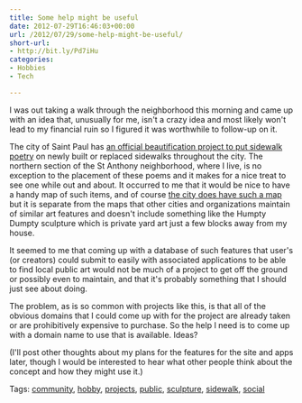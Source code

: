 ```yaml
---
title: Some help might be useful
date: 2012-07-29T16:46:03+00:00
url: /2012/07/29/some-help-might-be-useful/
short-url:
- http://bit.ly/Pd7iHu
categories:
- Hobbies
- Tech

---
```

<div class='microid-mailto+http:sha1:f3c0b363a75007a2491129fa5256c8704c59d878'>

I was out taking a walk through the neighborhood this morning and came up with an idea that, unusually for me, isn't a crazy idea and most likely won't lead to my financial ruin so I figured it was worthwhile to follow-up on it.

The city of Saint Paul has <a href="http://www.stpaul.gov/index.aspx?NID=2820" target="_blank">an official beautification project to put sidewalk poetry</a> on newly built or replaced sidewalks throughout the city. The northern section of the St Anthony neighborhood, where I live, is no exception to the placement of these poems and it makes for a nice treat to see one while out and about. It occurred to me that it would be nice to have a handy map of such items, and of course <a href="http://publicartstpaul.org/everydaysidewalk/map.html" target="_blank">the city does have such a map</a> but it is separate from the maps that other cities and organizations maintain of similar art features and doesn't include something like the Humpty Dumpty sculpture which is private yard art just a few blocks away from my house.

It seemed to me that coming up with a database of such features that user's (or creators) could submit to easily with associated applications to be able to find local public art would not be much of a project to get off the ground or possibly even to maintain, and that it's probably something that I should just see about doing.

The problem, as is so common with projects like this, is that all of the obvious domains that I could come up with for the project are already taken or are prohibitively expensive to purchase. So the help I need is to come up with a domain name to use that is available. Ideas?

(I'll post other thoughts about my plans for the features for the site and apps later, though I would be interested to hear what other people think about the concept and how they might use it.)

</div>

<div class="st-post-tags">
Tags: <a href="http://www.cavort.org/tag/community/" title="community" rel="tag">community</a>, <a href="http://www.cavort.org/tag/hobby/" title="hobby" rel="tag">hobby</a>, <a href="http://www.cavort.org/tag/projects/" title="projects" rel="tag">projects</a>, <a href="http://www.cavort.org/tag/public/" title="public" rel="tag">public</a>, <a href="http://www.cavort.org/tag/sculpture/" title="sculpture" rel="tag">sculpture</a>, <a href="http://www.cavort.org/tag/sidewalk/" title="sidewalk" rel="tag">sidewalk</a>, <a href="http://www.cavort.org/tag/social/" title="social" rel="tag">social</a><br />
</div>